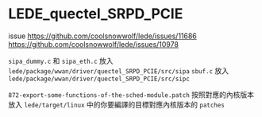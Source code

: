 # LEDE_quectel_SRPD_PCIE

issue  https://github.com/coolsnowwolf/lede/issues/11686
       https://github.com/coolsnowwolf/lede/issues/10978

`sipa_dummy.c` 和 `sipa_eth.c` 放入 `lede/package/wwan/driver/quectel_SRPD_PCIE/src/sipa`
`sbuf.c` 放入 `lede/package/wwan/driver/quectel_SRPD_PCIE/src/sipc`

`872-export-some-functions-of-the-sched-module.patch` 按照對應的內核版本放入 `lede/target/linux` 中的你要編譯的目標對應內核版本的 `patches`
